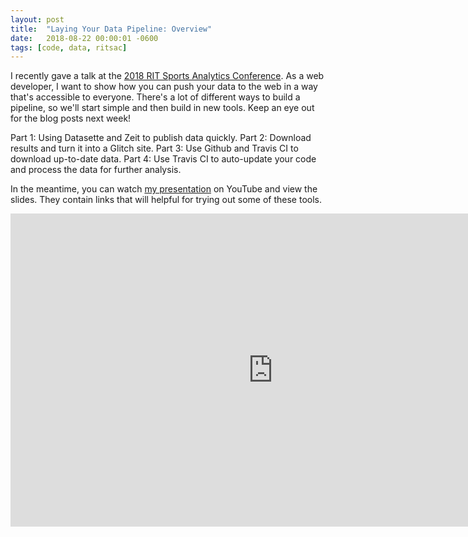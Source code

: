 ```yaml
---
layout: post
title:  "Laying Your Data Pipeline: Overview"
date:   2018-08-22 00:00:01 -0600
tags: [code, data, ritsac]
---
```


I recently gave a talk at the [2018 RIT Sports Analytics Conference](https://hockey-graphs.com/2018/08/13/2018-ritsac-slides-and-video/#more-22969). As a web developer, I want to show how you can push your data to the web in a way that's accessible to everyone. There's a lot of different ways to build a pipeline, so we'll start simple and then build in new tools. Keep an eye out for the blog posts next week!

Part 1: Using Datasette and Zeit to publish data quickly.
Part 2: Download results and turn it into a Glitch site.
Part 3: Use Github and Travis CI to download up-to-date data.
Part 4: Use Travis CI to auto-update your code and process the data for further analysis.

In the meantime, you can watch [my presentation](https://youtu.be/7nHoCBCdSlE?t=8462) on YouTube and view the slides. They contain links that will helpful for trying out some of these tools.

<iframe src="https://docs.google.com/presentation/d/e/2PACX-1vRnv-89B_HpcVkEyviINfXUli1vJpTXYN7h5nHVLQnGjqNFNEgudnt-qHSm3VBgPUqjk3vP0hq2MPIE/embed?start=false&loop=false&delayms=5000" frameborder="0" width="840" height="501" allowfullscreen="true" mozallowfullscreen="true" webkitallowfullscreen="true"></iframe>
